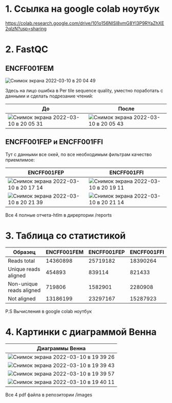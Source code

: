 # 1. Ссылка на google colab ноутбук

https://colab.research.google.com/drive/101o156NISl8vmG8Yl3P9RYaZhXE2qlzN?usp=sharing

# 2. FastQC

## ENCFF001FEM

![Снимок экрана 2022-03-10 в 20 04 49](https://user-images.githubusercontent.com/93208971/157716922-947e0a79-be33-4ff9-b53c-ba26cb18906e.png)

Здесь на лицо ошибка в Per tile sequence quality, уместно поработать с данными и сделать подрезание чтений:

До  | После |
--- | --- | 
![Снимок экрана 2022-03-10 в 20 05 31](https://user-images.githubusercontent.com/93208971/157717155-db58b2c3-fd1e-403b-90e8-5373b109eae2.png) | ![Снимок экрана 2022-03-10 в 20 05 43](https://user-images.githubusercontent.com/93208971/157717255-b825aa0f-f471-4713-9a81-9b5bfb6ee556.png) 

## ENCFF001FEP и ENCFF001FFI

Тут с данными все окей,  по все необходимым фильтрам качество приемлимое:  

ENCFF001FEP | ENCFF001FFI
--- | --- 
![Снимок экрана 2022-03-10 в 20 17 14](https://user-images.githubusercontent.com/93208971/157718819-25b74401-97df-4b46-b7d1-753af1b94d2d.png) |![Снимок экрана 2022-03-10 в 20 19 11](https://user-images.githubusercontent.com/93208971/157719121-7f3a9c00-97fe-4689-99ef-dba70f09af46.png)
![Снимок экрана 2022-03-10 в 20 21 39](https://user-images.githubusercontent.com/93208971/157719509-096b516d-1868-4ec0-84d0-72a6ac462d0e.png) | ![Снимок экрана 2022-03-10 в 20 21 14](https://user-images.githubusercontent.com/93208971/157719543-9993aaa2-2273-4aa2-b19b-8ea66fa5d427.png)

Все 4 полные отчета-htlm в дирертории /reports


# 3. Таблица со статистикой 

Образец | ENCFF001FEM | ENCFF001FEP | ENCFF001FFI | 
--- | --- | --- | --- |
Reads total | 14360898 | 25719182 | 18390264 | 
Unique reads aligned | 454893 | 839114  | 821433 | 
Non-unique reads aligned | 719806 | 1582901 | 2280908 | 
Not aligned | 13186199 | 23297167 | 15287923 | 

P.S Вычисления в google colab ноутбук

# 4. Картинки с диаграммой Венна
Диаграммы Венна | 
--- |
![Снимок экрана 2022-03-10 в 19 39 26](https://user-images.githubusercontent.com/93208971/157711535-2745e07e-fc04-470e-8962-49e6832088e5.png)|
![Снимок экрана 2022-03-10 в 19 39 43](https://user-images.githubusercontent.com/93208971/157711543-47090c9b-dc3c-4374-a0bd-6adfe55587c9.png)|
![Снимок экрана 2022-03-10 в 19 39 57](https://user-images.githubusercontent.com/93208971/157711545-59799184-a792-4e78-a85f-a649af5902ed.png)|
![Снимок экрана 2022-03-10 в 19 40 11](https://user-images.githubusercontent.com/93208971/157711549-5bd90c53-e717-417f-ac62-46775d34c971.png)|

Все 4 pdf файла в репозитории /images

